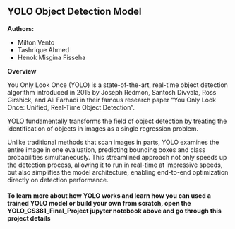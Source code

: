 ## **YOLO Object Detection Model**
**Authors:**
- Milton Vento
- Tashrique Ahmed
- Henok Misgina Fisseha

**Overview**

You Only Look Once (YOLO) is a state-of-the-art, real-time object detection algorithm introduced in 2015 by Joseph Redmon, Santosh Divvala, Ross Girshick, and Ali Farhadi in their famous research paper “You Only Look Once: Unified, Real-Time Object Detection”.

YOLO fundamentally transforms the field of object detection by treating the identification of objects in images as a single regression problem.

Unlike traditional methods that scan images in parts, YOLO examines the entire image in one evaluation, predicting bounding boxes and class probabilities simultaneously. This streamlined approach not only speeds up the detection process, allowing it to run in real-time at impressive speeds, but also simplifies the model architecture, enabling end-to-end optimization directly on detection performance.

#### **To learn more about how YOLO works and learn how you can used a trained YOLO model or build your own from scratch, open the YOLO_CS381_Final_Project jupyter notebook above and go through this project details**
